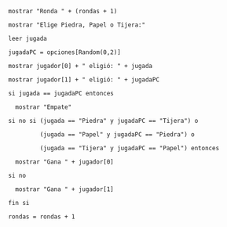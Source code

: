     mostrar "Ronda " + (rondas + 1)
    
    mostrar "Elige Piedra, Papel o Tijera:"
    
    leer jugada

    jugadaPC = opciones[Random(0,2)]

    mostrar jugador[0] + " eligió: " + jugada
    
    mostrar jugador[1] + " eligió: " + jugadaPC
    
    si jugada == jugadaPC entonces
    
      mostrar "Empate"
      
    si no si (jugada == "Piedra" y jugadaPC == "Tijera") o
    
             (jugada == "Papel" y jugadaPC == "Piedra") o
             
             (jugada == "Tijera" y jugadaPC == "Papel") entonces
             
      mostrar "Gana " + jugador[0]
      
    si no
    
      mostrar "Gana " + jugador[1]
      
    fin si

    rondas = rondas + 1
